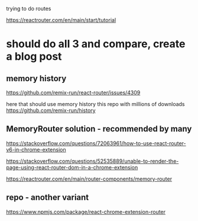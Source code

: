 


trying to do routes


https://reactrouter.com/en/main/start/tutorial





# should do all 3 and compare, create a blog post


## memory history
https://github.com/remix-run/react-router/issues/4309


here that should use memory history
this repo with millions of downloads
https://github.com/remix-run/history




## MemoryRouter solution - recommended by many
https://stackoverflow.com/questions/72063961/how-to-use-react-router-v6-in-chrome-extension

https://stackoverflow.com/questions/52535889/unable-to-render-the-page-using-react-router-dom-in-a-chrome-extension

https://reactrouter.com/en/main/router-components/memory-router



## repo - another variant
https://www.npmjs.com/package/react-chrome-extension-router

